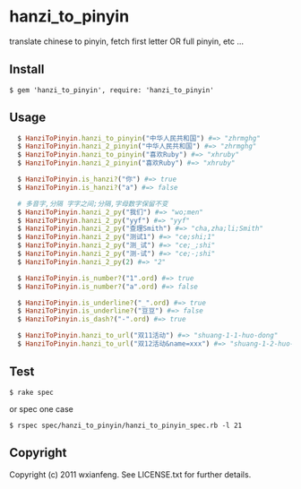 hanzi_to_pinyin
==

translate chinese to pinyin, fetch first letter OR full pinyin, etc ...

## Install

    $ gem 'hanzi_to_pinyin', require: 'hanzi_to_pinyin'

## Usage

```ruby
  $ HanziToPinyin.hanzi_to_pinyin("中华人民共和国") #=> "zhrmghg"
  $ HanziToPinyin.hanzi_2_pinyin("中华人民共和国") #=> "zhrmghg"
  $ HanziToPinyin.hanzi_to_pinyin("喜欢Ruby") #=> "xhruby"
  $ HanziToPinyin.hanzi_2_pinyin("喜欢Ruby") #=> "xhruby"

  $ HanziToPinyin.is_hanzi?("你") #=> true
  $ HanziToPinyin.is_hanzi?("a") #=> false

  # 多音字,分隔 字字之间;分隔,字母数字保留不变
  $ HanziToPinyin.hanzi_2_py("我们") #=> "wo;men"
  $ HanziToPinyin.hanzi_2_py("yyf") #=> "yyf"
  $ HanziToPinyin.hanzi_2_py("查理Smith") #=> "cha,zha;li;Smith"
  $ HanziToPinyin.hanzi_2_py("测试1") #=> "ce;shi;1"
  $ HanziToPinyin.hanzi_2_py("测_试") #=> "ce;_;shi"
  $ HanziToPinyin.hanzi_2_py("测-试") #=> "ce;-;shi"
  $ HanziToPinyin.hanzi_2_py(2) #=> "2"

  $ HanziToPinyin.is_number?("1".ord) #=> true
  $ HanziToPinyin.is_number?("a".ord) #=> false

  $ HanziToPinyin.is_underline?("_".ord) #=> true
  $ HanziToPinyin.is_underline?("豆豆") #=> false
  $ HanziToPinyin.is_dash?("-".ord) #=> true

  $ HanziToPinyin.hanzi_to_url("双11活动") #=> "shuang-1-1-huo-dong"
  $ HanziToPinyin.hanzi_to_url("双12活动&name=xxx") #=> "shuang-1-2-huo-dong-%26-n-a-m-e-%3D-x-x-x"
```

## Test
  
    $ rake spec
    
or spec one case

    $ rspec spec/hanzi_to_pinyin/hanzi_to_pinyin_spec.rb -l 21

## Copyright

Copyright (c) 2011 wxianfeng. See LICENSE.txt for further details.
